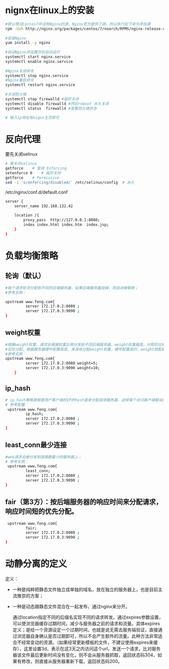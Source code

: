 # nignx在linux上的安装 

```sh
#默认情况Centos7中没有Nginx的源，Nginx官方提供了源，所以执行如下命令添加源
rpm -Uvh http://nginx.org/packages/centos/7/noarch/RPMS/nginx-release-centos-7-0.el7.ngx.noarch.rpm
 
#安装Nginx
yum install -y nginx
 
#启动Nginx并设置开机自动运行
systemctl start nginx.service
systemctl enable nginx.service
 
#Nginx关闭命令
systemctl stop nginx.service
#Nginx重启命令
systemctl restart nginx.service
 
#关闭防火墙
systemctl stop firewalld #临时关闭
systemctl disable firewalld #然后reboot 永久关闭
systemctl status  firewalld #查看防火墙状态

# 输入ip地址有nignx主页即可
```

# 反向代理

要先关闭selinux

```sh
# 需关闭selinux
getforce	# 查询 Enforcing
setenforce 0	# 临时关闭
getforce 	# Permissive
sed -i 's/enforcing/disabled/' /etc/selinux/config  # 永久
```

/etc/nginx/conf.d/default.conf

```sh
server {
	server_name 192.168.132.42
	
	location /{
		proxy_pass	http://127.0.0.1:8080;
		index index.html index.htm  index.jsp;
	}
}
```

# 负载均衡策略

## **轮询（默认）**

```sh
#每个请求轮流分配到不同的后端服务器，如果后端服务器挂掉，则自动被剔除；
#参考实例：

upstream www.feng.com{
         server 172.17.0.2:8080 ;
         server 172.17.0.3:9090 ;
}
```

## weight权重

```sh
#根据weight权重，请求会根据权重比例分发给不同后端服务器，weight权重越高，分配的比例越大；
#实际分配，根据服务器硬件配置高低，来具体分配weight权重，硬件配置高的，weight就配置高点；
#参考实例：
upstream www.feng.com{
         server 172.17.0.2:8080 weight=5;
         server 172.17.0.3:9090 weight=10;
    }
```

## ip_hash

```sh
# ip_hash策略是根据用户客户端的IP的hash值来分配具体服务器，这样每个访问客户端都会固定访问某一个服务器，这样可以解决session丢失问题，很多网站都采用这种策略来搞负载均衡，主要考虑到session问题；
# 参考配置：
 upstream www.feng.com{
         ip_hash;
         server 172.17.0.2:8080 ;
         server 172.17.0.3:9090 ;
}
```

## least_conn最少连接

```sh
#web请求会被分发到连接数最少的服务器上；
# 参考实例：
 upstream www.feng.com{
         least_conn;
         server 172.17.0.2:8080 ;
         server 172.17.0.3:9090 ;
}
```

## fair（第3方）：按后端服务器的响应时间来分配请求，响应时间短的优先分配。

```sh
 upstream www.feng.com{
         fair;
         server 172.17.0.2:8080 ;
         server 172.17.0.3:9090 ;
}
```

# 动静分离的定义

 定义：

- 一种是纯粹把静态文件独立成单独的域名，放在独立的服务器上，也是目前主流推崇的方案；

- 一种是动态跟静态文件混合在一起发布，通过nginx来分开。

  ​	通过location指定不同的后缀名实现不同的请求转发。通过expires参数设置，可以使浏览器缓存过期时间，减少与服务器之前的请求和流量。具体expires定义；是给一个资源设定一个过期时间，也就是说无需去服务端验证，直接通过浏览器自身确认是否过期即可，所以不会产生额外的流量。此种方法非常适合不经常变动的资源。（如果经常更新模板的文件，不建议使用expires来缓存），这里设置3d，表示在这3天之内访问这个url，发送一个请求，比对服务器该文件最后更新时间没有变化，则不会从服务器抓取，返回状态码304，如果有修改，则直接从服务器重新下载，返回状态码200。